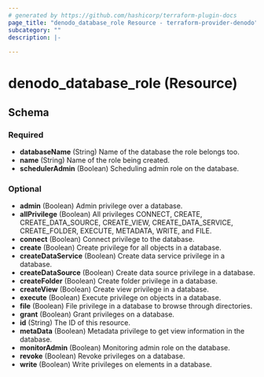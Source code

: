 ```yaml
---
# generated by https://github.com/hashicorp/terraform-plugin-docs
page_title: "denodo_database_role Resource - terraform-provider-denodo"
subcategory: ""
description: |-
  
---
```


# denodo_database_role (Resource)





<!-- schema generated by tfplugindocs -->
## Schema

### Required

- **databaseName** (String) Name of the database the role belongs too.
- **name** (String) Name of the role being created.
- **schedulerAdmin** (Boolean) Scheduling admin role on the database.

### Optional

- **admin** (Boolean) Admin privilege over a database.
- **allPrivilege** (Boolean) All privileges CONNECT, CREATE, CREATE_DATA_SOURCE, CREATE_VIEW, CREATE_DATA_SERVICE, CREATE_FOLDER, EXECUTE, METADATA, WRITE, and FILE.
- **connect** (Boolean) Connect privilege to the database.
- **create** (Boolean) Create privilege for all objects in a database.
- **createDataService** (Boolean) Create data service privilege in a database.
- **createDataSource** (Boolean) Create data source privilege in a database.
- **createFolder** (Boolean) Create folder privilege in a database.
- **createView** (Boolean) Create view privilege in a database.
- **execute** (Boolean) Execute privilege on objects in a database.
- **file** (Boolean) File privilege in a database to browse through directories.
- **grant** (Boolean) Grant privileges on a database.
- **id** (String) The ID of this resource.
- **metaData** (Boolean) Metadata privilege to get view information in the database.
- **monitorAdmin** (Boolean) Monitoring admin role on the database.
- **revoke** (Boolean) Revoke privileges on a database.
- **write** (Boolean) Write privileges on elements in a database.


